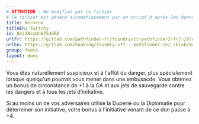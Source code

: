 ```yaml
---
# ATTENTION : Ne modifiez pas ce fichier
# Ce fichier est généré automatiquement par un script d'après les données du module Foundry VTT officiel et de sa traduction
title: Nerveux
titleEn: Twitchy
id: Bni2NcuQn6Z546RE
urlFr: https://gitlab.com/pathfinder-fr/foundryvtt-pathfinder2-fr/-/blob/master/data/feats/Bni2NcuQn6Z546RE.htm
urlEn: https://gitlab.com/hooking/foundry-vtt---pathfinder-2e/-/blob/master/packs/data/feats.db/twitchy.json
group: feats
layout: dons
---
```

Vous êtes naturellement suspicieux et à l'affût du danger, plus spécialement lorsque quelqu'un pourrait vous mener dans une embusacde. Vous obtenez un bonus de circonstance de +1 à la CA et aux jets de sauvegarde contre les dangers et à tous les jets d'initiative.

Si au moins un de vos adversaires utilise la Duperie ou la Diplomatie pour determiner son initiative, votre bonus à l'initiative venant de ce don passe à +4.


